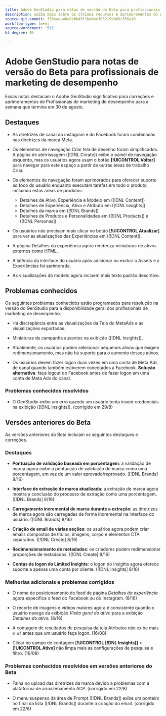 ```yaml
---
title: Adobe GenStudio para notas de versão do Beta para profissionais de marketing de desempenho
description: Saiba mais sobre os últimos recursos e aprimoramentos do Adobe GenStudio para profissionais de marketing de desempenho.
source-git-commit: f30eaea46a0cbb45f1ba04e393219b843c356e10
workflow-type: tm+mt
source-wordcount: '511'
ht-degree: 0%

---
```



# Adobe GenStudio para notas de versão do Beta para profissionais de marketing de desempenho

Essas notas destacam o Adobe GenStudio significativo para correções e aprimoramentos de Profissionais de marketing de desempenho para a semana que termina em 30 de agosto.

## Destaques

* As diretrizes de canal do instagram e do Facebook foram combinadas nas diretrizes da marca Meta.

* Os elementos de navegação Criar tela de desenho foram simplificados. A página de aterrissagem ([!DNL Create]) exibe o painel de navegação esquerdo, mas os usuários agora usam o botão **[!UICONTROL Voltar]** para navegar para este espaço a partir de outras áreas de trabalho Criar.  <!-- GS-1189 -->

* Os elementos de navegação foram aprimorados para oferecer suporte ao foco do usuário enquanto executam tarefas em todo o produto, incluindo estas áreas de produtos:

   * Detalhes de Ativo, Experiência e Modelo em ([!DNL Content])
   * Detalhes de Experiência, Ativo e Atributo em ([!DNL Insights])
   * Detalhes da marca em ([!DNL Brands])
   * Detalhes de Produtos e Personalidades em ([!DNL Products]) e ([!DNL Personas]) <!-- GS-1189 -->

* Os usuários não precisam mais clicar no botão **[!UICONTROL Atualizar]** para ver as atualizações das Experiências em ([!DNL Content]). <!-- GS-4218 -->

* A página Detalhes da experiência agora renderiza miniaturas de ativos externos como HTML. <!-- GS-3092 -->

* A latência da interface do usuário após adicionar ou excluir o Assets e a Experiências foi aprimorada. <!-- GS-3389 -->

* As visualizações do modelo agora incluem mais texto padrão descritivo. <!-- GS-4028 -->

## Problemas conhecidos

Os seguintes problemas conhecidos estão programados para resolução na versão do GenStudio para a disponibilidade geral dos profissionais de marketing de desempenho.

* Há discrepância entre as visualizações da Tela do MetaAds e as visualizações exportadas. <!-- GS-4492 4401 -->

* Miniaturas de campanha ausentes na exibição ([!DNL Insights]). <!-- GS-4648 -->

* Atualmente, os usuários podem selecionar pequenos ativos que exigem redimensionamento, mas não há suporte para o aumento desses ativos. <!-- GS-3131 -->

* Os usuários devem fazer logon duas vezes em uma conta de Meta Ads de canal quando também estiverem conectados à Facebook. **Solução alternativa**: faça logout do Facebook antes de fazer logon em uma conta de Meta Ads do canal.

### Problemas conhecidos resolvidos

* O GenStudio exibe um erro quando um usuário tenta inserir credenciais na exibição ([!DNL Insights]). (corrigido em 29/8) <!-- GS-4689 -->

## Versões anteriores do Beta

As versões anteriores do Beta incluíam os seguintes destaques e correções.

### Destaques

* **Pontuação de validação baseada em porcentagem**: a validação de marca agora exibe a pontuação de validação de marca como uma porcentagem, em vez de um valor aprovado/reprovado. ([!DNL Brands] 8/16)

* **Interface de extração de marca atualizada**: a extração de marca agora mostra a conclusão do processo de extração como uma porcentagem. ([!DNL Brands] 8/16)

* **Carregamento incremental de marca durante a extração**: as diretrizes de marca agora são carregadas de forma incremental na interface do usuário. ([!DNL Brands] 8/16)

* **Criação de email de várias seções**: os usuários agora podem criar emails compostos de títulos, imagens, corpo e elementos CTA separados. ([!DNL Create] 8/16)

* **Redimensionamento de metadados**: os criadores podem redimensionar proporções de metadados. ([!DNL Create] 8/16)

* **Contas de logon do Limited Insights**: o logon do Insights agora oferece suporte a apenas uma conta por cliente. ([!DNL Insights] 8/16)

### Melhorias adicionais e problemas corrigidos

* O nome de posicionamento do feed de página _Detalhes da experiência_ agora especifica o feed do Facebook ou do Instagram. (8/16)

* O recorte de imagens e vídeos maiores agora é consistente quando o usuário navega da exibição _Visão geral do ativo_ para a exibição _Detalhes do ativo_. (8/16)

* A contagem de resultados de pesquisa da tela Atributos não exibe mais `0 of` antes que um usuário faça logon.  (16/08) <!-- GS- 3665 -->

* Clicar no campo de contagem **[!UICONTROL [!DNL Insights]]** > **[!UICONTROL Ativo]** não limpa mais as configurações de pesquisa e filtro. (16/08) <!-- GS-3476 -->

### Problemas conhecidos resolvidos em versões anteriores do Beta

* Falha no upload das diretrizes da marca devido a problemas com a plataforma de armazenamento ACP. (corrigido em 22/8) <!-- GS-4369 -->

* O menu suspenso da área de Prompt ([!DNL Brands]) exibe um ponteiro no final da lista ([!DNL Brands]) durante a criação do email. (corrigido em 22/8) <!-- GS-4077 -->

